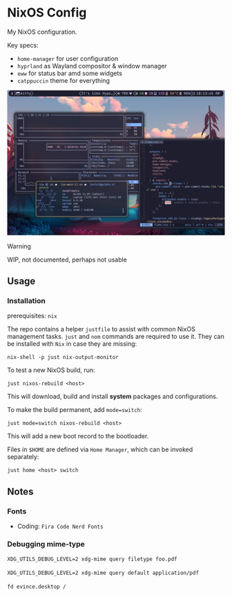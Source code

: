# NixOS Config

My NixOS configuration.

Key specs:
 - `home-manager` for user configuration
 - `hyprland` as Wayland compositor & window manager
 - `eww` for status bar amd some widgets
 - `catppuccin` theme for everything 

![assets/NixOS-rice.png](assets/NixOS-rice.png)

> [!WARNING]  
> WIP, not documented, perhaps not usable

## Usage

### Installation

prerequisites: `nix` 

The repo contains a helper `justfile` to assist with common NixOS management tasks. 
`just` and `nom` commands are required to use it. They can be installed with `Nix` in case they are missing:


```shell
nix-shell -p just nix-output-monitor
```

To test a new NixOS build, run:

```shell
just nixos-rebuild <host>
```

This will download, build and install **system** packages and configurations.

To make the build permanent, add `mode=switch`: 

```shell
just mode=switch nixos-rebuild <host>
```

This will add a new boot record to the bootloader.


Files in `$HOME` are defined via `Home Manager`, which can be invoked separately:

```
just home <host> switch
```

## Notes

### Fonts
 - Coding: `Fira Code Nerd Fonts`

### Debugging mime-type 

```shell
XDG_UTILS_DEBUG_LEVEL=2 xdg-mime query filetype foo.pdf

XDG_UTILS_DEBUG_LEVEL=2 xdg-mime query default application/pdf

fd evince.desktop /
```
